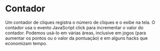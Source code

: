 # Contador
Um contador de cliques registra o número de cliques e o exibe na tela. O contador usa o evento JavaScript click para incrementar o valor do contador. Podemos usá-lo em várias áreas, inclusive em jogos (para aumentar os pontos ou o valor da pontuação) e em alguns hacks que economizam tempo.

